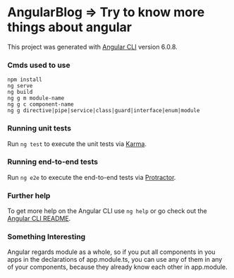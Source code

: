 # AngularBlog => Try to know more things about angular

This project was generated with [Angular CLI](https://github.com/angular/angular-cli) version 6.0.8.

### Cmds used to use
```
npm install
ng serve
ng build
ng g m module-name
ng g c component-name
ng g directive|pipe|service|class|guard|interface|enum|module
```

### Running unit tests

Run `ng test` to execute the unit tests via [Karma](https://karma-runner.github.io).

### Running end-to-end tests

Run `ng e2e` to execute the end-to-end tests via [Protractor](http://www.protractortest.org/).

### Further help

To get more help on the Angular CLI use `ng help` or go check out the [Angular CLI README](https://github.com/angular/angular-cli/blob/master/README.md).

### Something Interesting
Angular regards module as a whole, so if you put all components in you apps in the declarations of app.module.ts, you can use any of them in any of your components, because they already know each other in app.module.